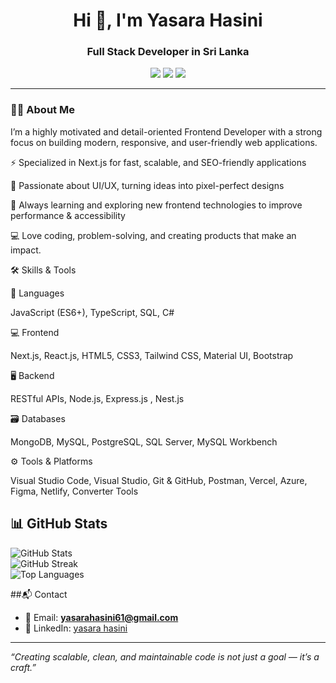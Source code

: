 <h1 align="center">Hi 👋, I'm Yasara Hasini</h1>
<h3 align="center">Full Stack Developer  in Sri Lanka</h3>

<p align="center">
  <a href="mailto:yasarahasini61@gmail.com"><img src="https://img.shields.io/badge/email-yasarahasini61@gmail.com-red?style=flat-square&logo=gmail" /></a>
  <a href="https://www.linkedin.com/in/yasara-hasini-2375b42b9/" target="_blank"><img src="https://img.shields.io/badge/LinkedIn-Yasara%20Hasini-blue?style=flat-square&logo=linkedin" /></a>
  <a href="https://github.com/yasarahasini"><img src="https://img.shields.io/github/followers/yasarahasini?label=Follow&style=flat-square" /></a>
</p>

---

### 👩‍💻 About Me

I’m a highly motivated and detail-oriented Frontend Developer with a strong focus on building modern, responsive, and user-friendly web applications.

⚡ Specialized in Next.js for fast, scalable, and SEO-friendly applications

🎨 Passionate about UI/UX, turning ideas into pixel-perfect designs

🚀 Always learning and exploring new frontend technologies to improve performance & accessibility

💻 Love coding, problem-solving, and creating products that make an impact.

🛠️ Skills & Tools

🧠 Languages

JavaScript (ES6+), TypeScript, SQL, C#

💻 Frontend

Next.js, React.js, HTML5, CSS3, Tailwind CSS, Material UI, Bootstrap

🖥️ Backend

RESTful APIs, Node.js, Express.js , Nest.js

🗃️ Databases

MongoDB, MySQL, PostgreSQL, SQL Server, MySQL Workbench

⚙️ Tools & Platforms

Visual Studio Code, Visual Studio, Git & GitHub, Postman, Vercel, Azure, Figma, Netlify, Converter Tools
## 📊 GitHub Stats

<p >
  <img src="https://github-readme-stats.vercel.app/api?username=yasarahasini&show_icons=true&theme=default" alt="GitHub Stats" />
  <br/>
  <img src="https://github-readme-streak-stats.herokuapp.com/?user=yasarahasini&theme=default" alt="GitHub Streak" />
  <br/>
  <img src="https://github-readme-stats.vercel.app/api/top-langs/?username=yasarahasini&layout=compact&theme=default" alt="Top Languages" />
</p>


##📬 Contact

- 📧 Email: **yasarahasini61@gmail.com**
- 💼 LinkedIn: [yasara hasini](https://www.linkedin.com/in/yasara-hasini-2375b42b9/)

---

_“Creating scalable, clean, and maintainable code is not just a goal — it’s a craft.”_
